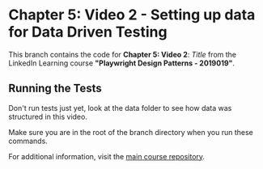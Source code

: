 # Chapter 5: Video 2 - Setting up data for Data Driven Testing

This branch contains the code for **Chapter 5: Video 2**: *Title* from the LinkedIn Learning course **"Playwright Design Patterns - 2019019"**.

## Running the Tests

Don't run tests just yet, look at the data folder to see how data was structured in this video.

Make sure you are in the root of the branch directory when you run these commands.

For additional information, visit the [main course repository](https://github.com/LinkedInLearning/playwright-design-patterns-2019019/tree/main).
